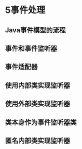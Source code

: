 ﻿# 5事件处理

## Java事件模型的流程



## 事件和事件监听器


## 事件适配器


## 使用内部类实现监听器


## 使用外部类实现监听器

## 类本身作为事件监听器类


## 匿名内部类实现监听器


